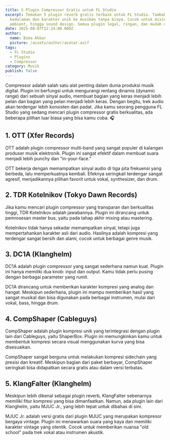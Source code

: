```yaml
---
title: 5 Plugin Compressor Gratis untuk FL Studio
excerpt: Temukan 5 plugin reverb gratis terbaik untuk FL Studio. Tambahkan
  kedalaman dan karakter unik ke musikmu tanpa biaya. Cocok untuk mixing,
  ambient, hingga sound design. Semua plugin legal, ringan, dan mudah digunakan.
date: 2025-08-07T12:24:00.000Z
author:
  name: Bima Akbar
  picture: /assets/author/avatar.avif
tags:
  - FL Studio
  - Plugins
  - Compressor
category: Musik
publish: false
---
```

Compressor adalah salah satu alat penting dalam dunia produksi musik digital. Plugin ini berfungsi untuk mengurangi rentang dinamis (dynamic range) dari sebuah sinyal audio, membuat bagian yang keras menjadi lebih pelan dan bagian yang pelan menjadi lebih keras. Dengan begitu, trek audio akan terdengar lebih konsisten dan padat. Jika kamu seorang pengguna FL Studio yang sedang mencari plugin compressor gratis berkualitas, ada beberapa pilihan luar biasa yang bisa kamu coba. 🎧

## 1\. OTT (Xfer Records)

OTT adalah plugin compressor multi-band yang sangat populer di kalangan produser musik elektronik. Plugin ini sangat efektif dalam membuat suara menjadi lebih punchy dan "in-your-face."

OTT bekerja dengan memampatkan sinyal audio di tiga pita frekuensi yang berbeda, lalu memperkuatnya kembali. Efeknya seringkali terdengar sangat agresif, menjadikannya pilihan favorit untuk vokal, synthesizer, dan drum.

## 2\. TDR Kotelnikov (Tokyo Dawn Records)

Jika kamu mencari plugin compressor yang transparan dan berkualitas tinggi, TDR Kotelnikov adalah jawabannya. Plugin ini dirancang untuk pemrosesan master bus, yaitu pada tahap akhir mixing atau mastering.

Kotelnikov tidak hanya sekadar memampatkan sinyal, tetapi juga mempertahankan karakter asli dari audio. Hasilnya adalah kompresi yang terdengar sangat bersih dan alami, cocok untuk berbagai genre musik.

## 3\. DC1A (Klanghelm)

DC1A adalah plugin compressor yang sangat sederhana namun kuat. Plugin ini hanya memiliki dua knob: input dan output. Kamu tidak perlu pusing dengan berbagai parameter yang rumit.

DC1A dirancang untuk memberikan karakter kompresi yang analog dan hangat. Meskipun sederhana, plugin ini mampu memberikan hasil yang sangat musikal dan bisa digunakan pada berbagai instrumen, mulai dari vokal, bass, hingga drum.

## 4\. CompShaper (Cableguys)

CompShaper adalah plugin kompresi unik yang terintegrasi dengan plugin lain dari Cableguys, yaitu ShaperBox. Plugin ini memungkinkan kamu untuk membentuk kompresi secara visual menggunakan kurva yang bisa disesuaikan.

CompShaper sangat berguna untuk melakukan kompresi sidechain yang presisi dan kreatif. Meskipun bagian dari paket berbayar, CompShaper seringkali bisa didapatkan secara gratis atau dalam versi terbatas.

## 5\. KlangFalter (Klanghelm)

Meskipun lebih dikenal sebagai plugin reverb, KlangFalter sebenarnya memiliki fitur kompresi yang bisa dimanfaatkan. Namun, ada plugin lain dari Klanghelm, yaitu MJUC Jr., yang lebih tepat untuk dibahas di sini.

MJUC Jr. adalah versi gratis dari plugin MJUC yang merupakan kompresor bergaya vintage. Plugin ini menawarkan suara yang kaya dan memiliki karakter vintage yang otentik. Cocok untuk memberikan nuansa "old school" pada trek vokal atau instrumen akustik.